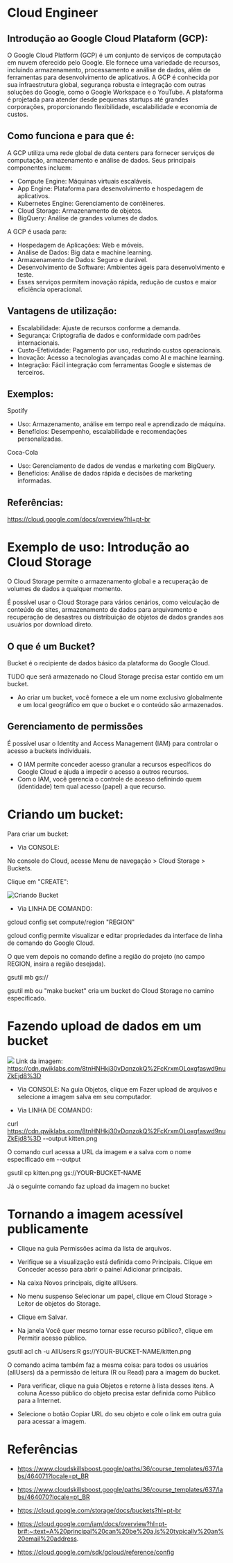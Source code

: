 
# Cloud Engineer

## Introdução ao Google Cloud Plataform (GCP):
O Google Cloud Platform (GCP) é um conjunto de serviços de computação em nuvem oferecido pelo Google. Ele fornece uma variedade de recursos, incluindo armazenamento, processamento e análise de dados, além de ferramentas para desenvolvimento de aplicativos. A GCP é conhecida por sua infraestrutura global, segurança robusta e integração com outras soluções do Google, como o Google Workspace e o YouTube. A plataforma é projetada para atender desde pequenas startups até grandes corporações, proporcionando flexibilidade, escalabilidade e economia de custos.
## Como funciona e para que é:
A GCP utiliza uma rede global de data centers para fornecer serviços de computação, armazenamento e análise de dados. Seus principais componentes incluem:
- Compute Engine: Máquinas virtuais escaláveis.
- App Engine: Plataforma para desenvolvimento e hospedagem de aplicativos.
- Kubernetes Engine: Gerenciamento de contêineres.
- Cloud Storage: Armazenamento de objetos.
- BigQuery: Análise de grandes volumes de dados.

A GCP é usada para: 
- Hospedagem de Aplicações: Web e móveis.
- Análise de Dados: Big data e machine learning.
- Armazenamento de Dados: Seguro e durável.
- Desenvolvimento de Software: Ambientes ágeis para desenvolvimento e teste.
- Esses serviços permitem inovação rápida, redução de custos e maior eficiência operacional.

## Vantagens de utilização:
- Escalabilidade: Ajuste de recursos conforme a demanda.
- Segurança: Criptografia de dados e conformidade com padrões internacionais.
- Custo-Efetividade: Pagamento por uso, reduzindo custos operacionais.
- Inovação: Acesso a tecnologias avançadas como AI e machine learning.
- Integração: Fácil integração com ferramentas Google e sistemas de terceiros.
## Exemplos:
Spotify
- Uso: Armazenamento, análise em tempo real e aprendizado de máquina.
- Benefícios: Desempenho, escalabilidade e recomendações personalizadas.
  
Coca-Cola
- Uso: Gerenciamento de dados de vendas e marketing com BigQuery.
- Benefícios: Análise de dados rápida e decisões de marketing informadas.

## Referências:
https://cloud.google.com/docs/overview?hl=pt-br

# Exemplo de uso: Introdução ao Cloud Storage

O Cloud Storage permite o armazenamento global e a recuperação de volumes de dados a qualquer momento.

É possível usar o Cloud Storage para vários cenários, como veiculação de conteúdo de sites, armazenamento de dados para arquivamento e recuperação de desastres ou distribuição de objetos de dados grandes aos usuários por download direto.

## O que é um Bucket?
Bucket é o recipiente de dados básico da plataforma do Google Cloud.  

TUDO que será armazenado no Cloud Storage precisa estar contido em um bucket.  
- Ao criar um bucket, você fornece a ele um nome exclusivo globalmente e um local geográfico em que o bucket e o conteúdo são armazenados.

## Gerenciamento de permissões
É possível usar o Identity and Access Management (IAM) para controlar o acesso a buckets individuais.
- O IAM permite conceder acesso granular a recursos específicos do Google Cloud e ajuda a impedir o acesso a outros recursos.
- Com o IAM, você gerencia o controle de acesso definindo quem (identidade) tem qual acesso (papel) a que recurso.

# Criando um bucket:
Para criar um bucket:  

- Via CONSOLE:

No console do Cloud, acesse Menu de navegação > Cloud Storage > Buckets.

Clique em "CREATE":

![Criando Bucket](https://cdn.qwiklabs.com/IzqJx37G8qJo1n9GkUrmq6QUeznWZKcpnFyIF1jK0%2Bc%3D)

- Via LINHA DE COMANDO:

gcloud config set compute/region "REGION"

gcloud config permite visualizar e editar propriedades da interface de linha de comando do Google Cloud.

O que vem depois no comando define a região do projeto (no campo REGION, insira a região desejada).


gsutil mb gs://<YOUR-BUCKET-NAME>


gsutil mb ou "make bucket" cria um bucket do Cloud Storage no camino especificado.

# Fazendo upload de dados em um bucket
![](https://cdn.qwiklabs.com/8tnHNHkj30vDqnzokQ%2FcKrxmOLoxgfaswd9nuZkEjd8%3D)
Link da imagem: https://cdn.qwiklabs.com/8tnHNHkj30vDqnzokQ%2FcKrxmOLoxgfaswd9nuZkEjd8%3D

- Via CONSOLE:
Na guia Objetos, clique em Fazer upload de arquivos e selecione a imagem salva em seu computador.

- Via LINHA DE COMANDO:

curl https://cdn.qwiklabs.com/8tnHNHkj30vDqnzokQ%2FcKrxmOLoxgfaswd9nuZkEjd8%3D --output kitten.png

O comando curl acessa a URL da imagem e a salva com o nome especificado em --output


gsutil cp kitten.png gs://YOUR-BUCKET-NAME

Já o seguinte comando faz upload da imagem no bucket

# Tornando a imagem acessível publicamente
- Clique na guia Permissões acima da lista de arquivos.

- Verifique se a visualização está definida como Principais. Clique em Conceder acesso para abrir o painel Adicionar principais.

- Na caixa Novos principais, digite allUsers.

- No menu suspenso Selecionar um papel, clique em Cloud Storage > Leitor de objetos do Storage.

- Clique em Salvar.

- Na janela Você quer mesmo tornar esse recurso público?, clique em Permitir acesso público.


gsutil acl ch -u AllUsers:R gs://YOUR-BUCKET-NAME/kitten.png

O comando acima também faz a mesma coisa: para todos os usuários (allUsers) dá a permissão de leitura (R ou Read) para a imagem do bucket.

- Para verificar, clique na guia Objetos e retorne à lista desses itens. A coluna Acesso público do objeto precisa estar definida como Público para a Internet.

- Selecione o botão Copiar URL do seu objeto e cole o link em outra guia para acessar a imagem.

# Referências
- https://www.cloudskillsboost.google/paths/36/course_templates/637/labs/464071?locale=pt_BR

- https://www.cloudskillsboost.google/paths/36/course_templates/637/labs/464070?locale=pt_BR

- https://cloud.google.com/storage/docs/buckets?hl=pt-br

- https://cloud.google.com/iam/docs/overview?hl=pt-br#:~:text=A%20principal%20can%20be%20a,is%20typically%20an%20email%20address.

- https://cloud.google.com/sdk/gcloud/reference/config
















